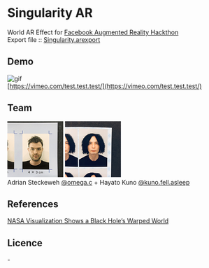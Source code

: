 # Singularity AR
World AR Effect for [Facebook Augmented Reality Hackthon](https://fbar1.devpost.com/)  
Export file :: [Singularity.arexport](https://github.com/kunofellasleep/Singularity/raw/master/Singularity.arexport)

## Demo
![gif](./images/demo.gif)  
[https://vimeo.com/test.test.test/](https://vimeo.com/test.test.test/)
<!-- 
* The glowing disk around the singlarity is called the accetion disk.
* The part below and above the singularity the part of the disk behind the black hole.  
* Because of the immense gravity of the singularity, the light gets bent and shows an image of the disk on top and bottom.  
* The gravitinal lens effect bends the light of the background around the singularity, creating a second image of objects.
* The wavelength of the light gets shortened the closer you get, shifting the color of the accetion disk from red to blue.
* Time also slows down the closer you are to the singularity.  
* The bright area on the left of the accretion disk is due to the relativistic Doppler effect.  
* The part moving towards the viewer is brighter than the part moving away.  
-->

<!-- 
## Patches  

![patches](./images/patches.png)  
_The black hole objects can be imported into a project with a single asp._ 

![gif](./images/demo2.gif)  
_Low load because 3D objects other than planes are not used._
-->

## Team
![omega](./images/omega.png) ![kuno](./images/kuno.png)  
Adrian Steckeweh [@omega.c](https://www.instagram.com/omega.c/) + Hayato Kuno [@kuno.fell.asleep](https://www.instagram.com/kuno.fell.asleep/)  

## References
[NASA Visualization Shows a Black Hole’s Warped World](https://www.nasa.gov/feature/goddard/2019/nasa-visualization-shows-a-black-hole-s-warped-world) 

## Licence 
_-_
